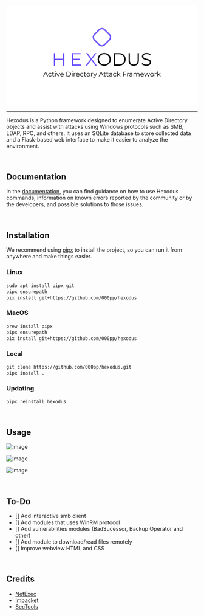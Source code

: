<p align="center">
    <picture>
        <img src="img/logo_background_white.png">
    </picture>
</p>

<hr/>

Hexodus is a Python framework designed to enumerate Active Directory objects and assist with attacks using Windows protocols such as SMB, LDAP, RPC, and others. It uses an SQLite database to store collected data and a Flask-based web interface to make it easier to analyze the environment.

<br>

## Documentation
In the [documentation](https://github.com/000pp/hexodus/wiki), you can find guidance on how to use Hexodus commands, information on known errors reported by the community or by the developers, and possible solutions to those issues.

<br>

## Installation
We recommend using [pipx](https://github.com/pypa/pipx) to install the project, so you can run it from anywhere and make things easier.

### Linux
```
sudo apt install pipx git
pipx ensurepath
pix install git+https://github.com/000pp/hexodus
```

### MacOS
```
brew install pipx
pipx ensurepath
pix install git+https://github.com/000pp/hexodus
```

### Local
```
git clone https://github.com/000pp/hexodus.git
pipx install .
```

### Updating
```
pipx reinstall hexodus
```

<br>

## Usage
![image](https://github.com/user-attachments/assets/8120f17c-3d78-46ae-b783-37cdcc4cb78e)

![image](https://github.com/user-attachments/assets/9f04bcbe-179d-4742-8103-806071d08f90)

![image](https://github.com/user-attachments/assets/98d6d1ba-0e4c-402c-b320-c228aa3a839a)

<br>

## To-Do
- [] Add interactive smb client 
- [] Add modules that uses WinRM protocol 
- [] Add vulnerabilities modules (BadSucessor, Backup Operator and other)
- [] Add module to download/read files remotely
- [] Improve webview HTML and CSS

<br>

## Credits
- [NetExec](https://github.com/Pennyw0rth/NetExec)
- [Impacket](https://github.com/fortra/impacket)
- [SecTools](https://github.com/p0dalirius/sectools)
